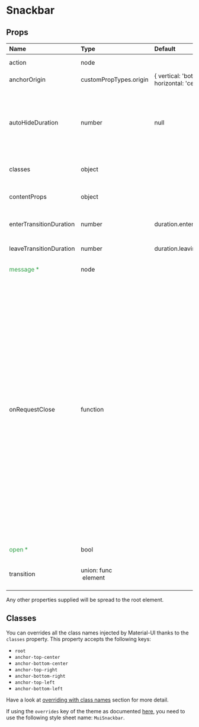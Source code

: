 # Snackbar



## Props
| Name | Type | Default | Description |
|:-----|:-----|:--------|:------------|
| action | node |  | The action to display. |
| anchorOrigin | customPropTypes.origin | { vertical: 'bottom', horizontal: 'center' } | The anchor of the `Snackbar`. |
| autoHideDuration | number | null | The number of milliseconds to wait before automatically dismissing. This behavior is disabled by default with the `null` value. |
| classes | object |  | Useful to extend the style applied to components. |
| contentProps | object |  | Properties applied to the `SnackbarContent` element. |
| enterTransitionDuration | number | duration.enteringScreen | Customizes duration of enter animation (ms) |
| leaveTransitionDuration | number | duration.leavingScreen | Customizes duration of leave animation (ms) |
| <span style="color: #31a148">message *</span> | node |  | The message to display. |
| onRequestClose | function |  | Callback fired when the component requests to be closed.<br>Typically `onRequestClose` is used to set state in the parent component, which is used to control the `Snackbar` `open` prop.<br>The `reason` parameter can optionally be used to control the response to `onRequestClose`, for example ignoring `clickaway`.<br><br>**Signature:**<br>`function(event: event, reason: string) => void`<br>*event:* The event that triggered the close request<br>*reason:* Can be:`"timeout"` (`autoHideDuration` expired) or: `"clickaway"` |
| <span style="color: #31a148">open *</span> | bool |  | If true, `Snackbar` is open. |
| transition | union:&nbsp;func<br>&nbsp;element<br> |  | Object with Transition component, props & create Fn. |

Any other properties supplied will be spread to the root element.

## Classes

You can overrides all the class names injected by Material-UI thanks to the `classes` property.
This property accepts the following keys:
- `root`
- `anchor-top-center`
- `anchor-bottom-center`
- `anchor-top-right`
- `anchor-bottom-right`
- `anchor-top-left`
- `anchor-bottom-left`

Have a look at [overriding with class names](/customization/overrides#overriding-with-class-names)
section for more detail.

If using the `overrides` key of the theme as documented
[here](/customization/themes#customizing-all-instances-of-a-component-type),
you need to use the following style sheet name: `MuiSnackbar`.
